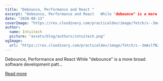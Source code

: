 ```yaml
---
title: "Debounce, Performance and React "
excerpt: "Debounce, Performance and React   While "debounce" is a more broad software development patt..."
date: "2020-08-13"
coverImage: "https://res.cloudinary.com/practicaldev/image/fetch/s--3mAvlfN2--/c_imagga_scale,f_auto,fl_progressive,h_420,q_auto,w_1000/https://dev-to-uploads.s3.amazonaws.com/i/q48jlz5zswj0uo84t8tt.jpeg"
author:
  name: Intuitech
  picture: "assets/blog/authors/intuitech.png"
ogImage:
  url: "https://res.cloudinary.com/practicaldev/image/fetch/s--3mAvlfN2--/c_imagga_scale,f_auto,fl_progressive,h_420,q_auto,w_1000/https://dev-to-uploads.s3.amazonaws.com/i/q48jlz5zswj0uo84t8tt.jpeg"
---
```


Debounce, Performance and React   While "debounce" is a more broad software development patt...

[Read more](https://dev.to/jasonnordheim/debounce-performance-and-react-4de1)
